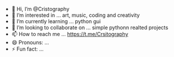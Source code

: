 - 👋 Hi, I’m @Cristography
- 👀 I’m interested in ... art, music, coding and creativity
- 🌱 I’m currently learning ... python gui
- 💞️ I’m looking to collaborate on ... simple pythonn realted projects
- 📫 How to reach me ... https://t.me/Crsitography
- 😄 Pronouns: ...
- ⚡ Fun fact: ...

<!---
Cristography/Cristography is a ✨ special ✨ repository because its `README.md` (this file) appears on your GitHub profile.
You can click the Preview link to take a look at your changes.
--->
